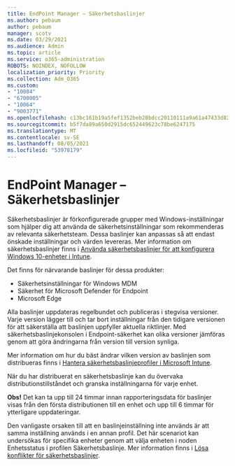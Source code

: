 ```yaml
---
title: EndPoint Manager – Säkerhetsbaslinjer
ms.author: pebaum
author: pebaum
manager: scotv
ms.date: 03/29/2021
ms.audience: Admin
ms.topic: article
ms.service: o365-administration
ROBOTS: NOINDEX, NOFOLLOW
localization_priority: Priority
ms.collection: Adm_O365
ms.custom:
- "10084"
- "6700005"
- "10064"
- "9003771"
ms.openlocfilehash: c13bc161b19a5fef1352beb28bdcc20110111a9a61a47433d82e1e69aff7f88d
ms.sourcegitcommit: b5f7da89a650d2915dc652449623c78be6247175
ms.translationtype: MT
ms.contentlocale: sv-SE
ms.lasthandoff: 08/05/2021
ms.locfileid: "53978179"
---
```

# <a name="endpoint-manager---security-baselines"></a>EndPoint Manager – Säkerhetsbaslinjer

Säkerhetsbaslinjer är förkonfigurerade grupper med Windows-inställningar som hjälper dig att använda de säkerhetsinställningar som rekommenderas av relevanta säkerhetsteam. Dessa baslinjer kan anpassas så att endast önskade inställningar och värden levereras. Mer information om säkerhetsbaslinjer finns i [Använda säkerhetsbaslinjer för att konfigurera Windows 10-enheter i Intune](https://docs.microsoft.com/mem/intune/protect/security-baselines).

Det finns för närvarande baslinjer för dessa produkter:

- Säkerhetsinställningar för Windows MDM
- Säkerhet för Microsoft Defender för Endpoint
- Microsoft Edge

Alla baslinjer uppdateras regelbundet och publiceras i stegvisa versioner. Varje version lägger till och tar bort inställningar från den tidigare versionen för att säkerställa att baslinjen uppfyller aktuella riktlinjer. Med säkerhetsbaslinjekonsolen i Endpoint-säkerhet kan olika versioner jämföras genom att göra ändringarna från version till version synliga.

Mer information om hur du bäst ändrar vilken version av baslinjen som distribueras finns i [Hantera säkerhetsbaslinjeprofiler i Microsoft Intune](https://docs.microsoft.com/mem/intune/protect/security-baselines-configure).

När du har distribuerat en säkerhetsbaslinje kan du övervaka distributionstillståndet och granska inställningarna för varje enhet.

**Obs!** Det kan ta upp till 24 timmar innan rapporteringsdata för baslinjer visas från den första distributionen till en enhet och upp till 6 timmar för ytterligare uppdateringar. 

Den vanligaste orsaken till att en baslinjeinställning inte används är att samma inställning används i en annan profil. Det här scenariot kan undersökas för specifika enheter genom att välja enheten i noden Enhetsstatus i profilen Säkerhetsbaslinje. Mer information finns i [Lösa konflikter för säkerhetsbaslinjer](https://docs.microsoft.com/mem/intune/protect/security-baselines-monitor#resolve-conflicts-for-security-baselines).